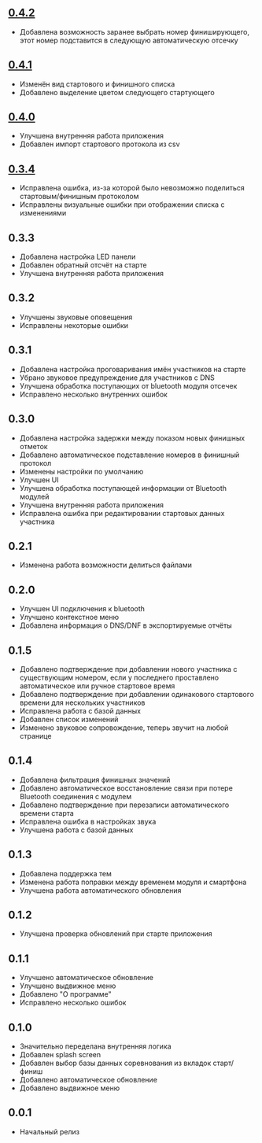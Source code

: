 ## [0.4.2](https://github.com/Syutkin/entime-mobile/releases/tag/0.4.2)
* Добавлена возможность заранее выбрать номер финиширующего, этот номер подставится в следующую автоматическую отсечку 

## [0.4.1](https://github.com/Syutkin/entime-mobile/releases/tag/0.4.1)
* Изменён вид стартового и финишного списка
* Добавлено выделение цветом следующего стартующего

## [0.4.0](https://github.com/Syutkin/entime-mobile/releases/tag/0.4.0)
* Улучшена внутренняя работа приложения
* Добавлен импорт стартового протокола из csv

## [0.3.4](https://github.com/Syutkin/entime-mobile/releases/tag/0.3.4)
* Исправлена ошибка, из-за которой было невозможно поделиться стартовым/финишным протоколом
* Исправлены визуальные ошибки при отображении списка с изменениями

## 0.3.3
* Добавлена настройка LED панели
* Добавлен обратный отсчёт на старте
* Улучшена внутренняя работа приложения

## 0.3.2
* Улучшены звуковые оповещения
* Исправлены некоторые ошибки

## 0.3.1
* Добавлена настройка проговаривания имён участников на старте
* Убрано звуковое предупреждение для участников с DNS
* Улучшена обработка поступающих от bluetooth модуля отсечек
* Исправлено несколько внутренних ошибок

## 0.3.0
* Добавлена настройка задержки между показом новых финишных отметок
* Добавлено автоматическое подставление номеров в финишный протокол
* Изменены настройки по умолчанию
* Улучшен UI
* Улучшена обработка поступающей информации от Bluetooth модулей
* Улучшена внутренняя работа приложения
* Исправлена ошибка при редактировании стартовых данных участника

## 0.2.1
* Изменена работа возможности делиться файлами

## 0.2.0
* Улучшен UI подключения к bluetooth
* Улучшено контекстное меню
* Добавлена информация о DNS/DNF в экспортируемые отчёты

## 0.1.5
* Добавлено подтверждение при добавлении нового участника с существующим номером, если у последнего проставлено автоматическое или ручное стартовое время
* Добавлено подтверждение при добавлении одинакового стартового времени для нескольких участников
* Исправлена работа с базой данных
* Добавлен список изменений
* Изменено звуковое сопровождение, теперь звучит на любой странице

## 0.1.4
* Добавлена фильтрация финишных значений
* Добавлено автоматическое восстановление связи при потере Bluetooth соединения с модулем
* Добавлено подтверждение при перезаписи автоматического времени старта
* Исправлена ошибка в настройках звука
* Улучшена работа с базой данных

## 0.1.3
* Добавлена поддержка тем
* Изменена работа поправки между временем модуля и смартфона
* Улучшена работа автоматического обновления

## 0.1.2
* Улучшена проверка обновлений при старте приложения

## 0.1.1
* Улучшено автоматическое обновление
* Улучшено выдвижное меню
* Добавлено "О программе"
* Исправлено несколько ошибок

## 0.1.0
* Значительно переделана внутренняя логика
* Добавлен splash screen
* Добавлен выбор базы данных соревнования из вкладок старт/финиш
* Добавлено автоматическое обновление
* Добавлено выдвижное меню

## 0.0.1
* Начальный релиз